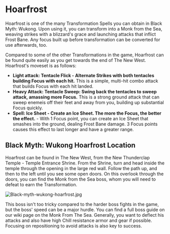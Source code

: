 # Hoarfrost

Hoarfrost is one of the many Transformation Spells you can obtain in Black Myth: Wukong. Upon using it, you can transform into a Monk from the Sea, weaving strikes with a blizzard's grace and launching attacks that inflict Frost Bane. Any focus built up before transformation can be converted for use afterwards, too. 

Compared to some of the other Transformations in the game, Hoarfrost can be found quite easily as you get towards the end of The New West. Hoarfrost's moveset is as follows: 

  * **Light attack: Tentacle Flick - Alternate Strikes with both tentacles building Focus with each hit.** This is a simple, multi-hit combo attack that builds Focus with each hit landed.
  * **Heavy Attack: Tentacle Sweep: Swing back the tentacles to sweep attack, amassing more Focus.** This is a strong ground attack that can sweep enemeis off their feet and away from you, building up substantial Focus quickly.
  * **Spell: Ice Sheet - Create an Ice Sheet. The more the Focus, the better the effect.** \- With 1 Focus point, you can create an Ice Sheet that smashes into the ground, dealing Frost Bane damage. 3 Focus points causes this effect to last longer and have a greater range.

## Black Myth: Wukong Hoarfrost Location

Hoarfrost can be found in The New West, from the New Thunderclap Temple - Temple Entrance Shrine. From the Shrine, turn and head inside the temple through the opening in the large red wall. Follow the path up, and then to the left until you see some open doors. On this overlook through the doors, you can find the Monk from the Sea boss, whom you will need to defeat to earn the Transformation. 

![Black-myth-wukong-hoarfrost.jpg](https://oyster.ignimgs.com/mediawiki/apis.ign.com/black-myth-wukong/a/a7/Black-myth-wukong-hoarfrost.jpg)

This boss isn't too tricky compared to the harder boss fights in the game, but the boss' speed can be a major hurdle. You can find a full boss guide on our wiki page on the Monk From The Sea. Generally, you want to deflect his attacks and also have high Chill resistance armor and gear if possible. Focusing on repositioning to avoid attacks is also key to success. 
